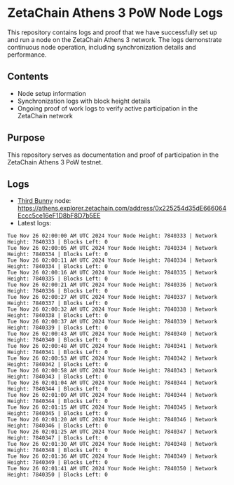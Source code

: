 # ZetaChain Athens 3 PoW Node Logs
This repository contains logs and proof that we have successfully set up and run a node on the ZetaChain Athens 3 network. The logs demonstrate continuous node operation, including synchronization details and performance.

## Contents
- Node setup information
- Synchronization logs with block height details
- Ongoing proof of work logs to verify active participation in the ZetaChain network

## Purpose
This repository serves as documentation and proof of participation in the ZetaChain Athens 3 PoW testnet.

## Logs

- [Third Bunny](https://thirdbunny.xyz/) node: https://athens.explorer.zetachain.com/address/0x225254d35dE666064Eccc5ce16eF1D8bF8D7b5EE
- Latest logs:
```
Tue Nov 26 02:00:00 AM UTC 2024 Your Node Height: 7840333 | Network Height: 7840333 | Blocks Left: 0
Tue Nov 26 02:00:05 AM UTC 2024 Your Node Height: 7840334 | Network Height: 7840334 | Blocks Left: 0
Tue Nov 26 02:00:11 AM UTC 2024 Your Node Height: 7840334 | Network Height: 7840334 | Blocks Left: 0
Tue Nov 26 02:00:16 AM UTC 2024 Your Node Height: 7840335 | Network Height: 7840335 | Blocks Left: 0
Tue Nov 26 02:00:21 AM UTC 2024 Your Node Height: 7840336 | Network Height: 7840336 | Blocks Left: 0
Tue Nov 26 02:00:27 AM UTC 2024 Your Node Height: 7840337 | Network Height: 7840337 | Blocks Left: 0
Tue Nov 26 02:00:32 AM UTC 2024 Your Node Height: 7840338 | Network Height: 7840338 | Blocks Left: 0
Tue Nov 26 02:00:37 AM UTC 2024 Your Node Height: 7840339 | Network Height: 7840339 | Blocks Left: 0
Tue Nov 26 02:00:43 AM UTC 2024 Your Node Height: 7840340 | Network Height: 7840340 | Blocks Left: 0
Tue Nov 26 02:00:48 AM UTC 2024 Your Node Height: 7840341 | Network Height: 7840341 | Blocks Left: 0
Tue Nov 26 02:00:53 AM UTC 2024 Your Node Height: 7840342 | Network Height: 7840342 | Blocks Left: 0
Tue Nov 26 02:00:58 AM UTC 2024 Your Node Height: 7840343 | Network Height: 7840343 | Blocks Left: 0
Tue Nov 26 02:01:04 AM UTC 2024 Your Node Height: 7840344 | Network Height: 7840344 | Blocks Left: 0
Tue Nov 26 02:01:09 AM UTC 2024 Your Node Height: 7840344 | Network Height: 7840344 | Blocks Left: 0
Tue Nov 26 02:01:15 AM UTC 2024 Your Node Height: 7840345 | Network Height: 7840345 | Blocks Left: 0
Tue Nov 26 02:01:20 AM UTC 2024 Your Node Height: 7840346 | Network Height: 7840346 | Blocks Left: 0
Tue Nov 26 02:01:25 AM UTC 2024 Your Node Height: 7840347 | Network Height: 7840347 | Blocks Left: 0
Tue Nov 26 02:01:30 AM UTC 2024 Your Node Height: 7840348 | Network Height: 7840348 | Blocks Left: 0
Tue Nov 26 02:01:36 AM UTC 2024 Your Node Height: 7840349 | Network Height: 7840349 | Blocks Left: 0
Tue Nov 26 02:01:41 AM UTC 2024 Your Node Height: 7840350 | Network Height: 7840350 | Blocks Left: 0
```
